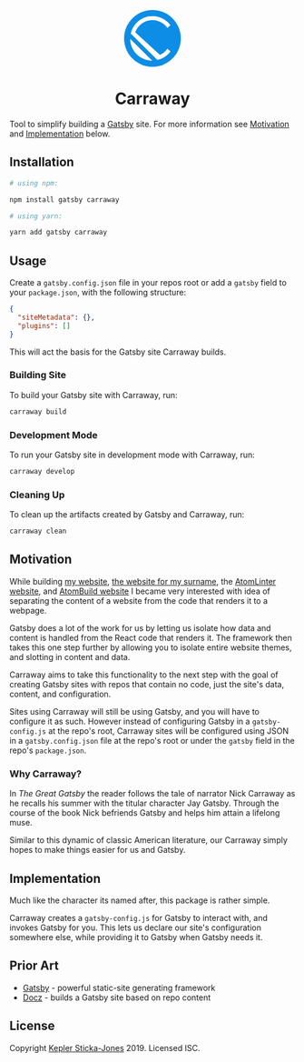 <p align="center">
  <img alt="Carraway" src="data:image/svg+xml;base64,PD94bWwgdmVyc2lvbj0iMS4wIiBlbmNvZGluZz0idXRmLTgiPz4KPCEtLSBHZW5lcmF0b3I6IEFk%0D%0Ab2JlIElsbHVzdHJhdG9yIDIzLjAuMywgU1ZHIEV4cG9ydCBQbHVnLUluIC4gU1ZHIFZlcnNpb246%0D%0AIDYuMDAgQnVpbGQgMCkgIC0tPgo8c3ZnIHZlcnNpb249IjEuMSIgaWQ9IkViZW5lXzEiIHhtbG5z%0D%0APSJodHRwOi8vd3d3LnczLm9yZy8yMDAwL3N2ZyIgeG1sbnM6eGxpbms9Imh0dHA6Ly93d3cudzMu%0D%0Ab3JnLzE5OTkveGxpbmsiIHg9IjBweCIgeT0iMHB4IgoJIHZpZXdCb3g9IjAgMCAyOCAyOCIgc3R5%0D%0AbGU9ImVuYWJsZS1iYWNrZ3JvdW5kOm5ldyAwIDAgMjggMjg7IiB4bWw6c3BhY2U9InByZXNlcnZl%0D%0AIj4KPHN0eWxlIHR5cGU9InRleHQvY3NzIj4KCS5zdDB7ZmlsbDojMEU4REU2O30KCS5zdDF7Zmls%0D%0AbDojRkZGRkZGO30KPC9zdHlsZT4KPGcgaWQ9Im1vbm9ncmFtIj4KCTxjaXJjbGUgY2xhc3M9InN0%0D%0AMCIgY3g9IjE0IiBjeT0iMTQiIHI9IjE0Ii8+Cgk8Zz4KCQk8cGF0aCBjbGFzcz0ic3QxIiBkPSJN%0D%0ANi4yLDIxLjhDNC4xLDE5LjcsMywxNi45LDMsMTQuMkwxMy45LDI1QzExLjEsMjQuOSw4LjMsMjMu%0D%0AOSw2LjIsMjEuOHoiLz4KCQk8cGF0aCBjbGFzcz0ic3QxIiBkPSJNMjIuOSwyMC40Yy0wLjcsMS4x%0D%0ALTMuMiwzLjYtNi41LDQuMkwzLjMsMTEuNkM0LjQsNi43LDguOCwzLDE0LDNjMy43LDAsNi45LDEu%0D%0AOCw4LjksNC41bC0xLjUsMS4zCgkJCUMxOS43LDYuNSwxNyw1LDE0LDVjLTMuOSwwLTcuMiwyLjUt%0D%0AOC41LDZsMTIuMiwxMS4xYzItMC45LDIuNi0xLjgsMy43LTNMMjIuOSwyMC40eiIvPgoJPC9nPgo8%0D%0AL2c+Cjwvc3ZnPgo=" width="100" />
</p>
<h1 align="center">
  Carraway
</h1>

Tool to simplify building a [Gatsby](https://www.gatsbyjs.org/) site. For more information see [Motivation](#motivation) and [Implementation](#implementation) below.

## Installation

```bash
# using npm:

npm install gatsby carraway

# using yarn:

yarn add gatsby carraway
```

## Usage

Create a `gatsby.config.json` file in your repos root or add a `gatsby` field to your `package.json`, with the following structure:

```json
{
  "siteMetadata": {},
  "plugins": []
}
```

This will act the basis for the Gatsby site Carraway builds.

### Building Site

To build your Gatsby site with Carraway, run:

```bash
carraway build
```

### Development Mode

To run your Gatsby site in development mode with Carraway, run:

```bash
carraway develop
```

### Cleaning Up

To clean up the artifacts created by Gatsby and Carraway, run:

```bash
carraway clean
```

## Motivation

While building [my website](https://github.com/keplersj/website), [the website for my surname](https://github.com/keplersj/surname-site), the [AtomLinter website](https://github.com/AtomLinter/atomlinter.github.io), and [AtomBuild website](https://github.com/AtomBuild/atombuild.github.io) I became very interested with idea of separating the content of a website from the code that renders it to a webpage.

Gatsby does a lot of the work for us by letting us isolate how data and content is handled from the React code that renders it. The framework then takes this one step further by allowing you to isolate entire website themes, and slotting in content and data.

Carraway aims to take this functionality to the next step with the goal of creating Gatsby sites with repos that contain no code, just the site's data, content, and configuration.

Sites using Carraway will still be using Gatsby, and you will have to configure it as such. However instead of configuring Gatsby in a `gatsby-config.js` at the repo's root, Carraway sites will be configured using JSON in a `gatsby.config.json` file at the repo's root or under the `gatsby` field in the repo's `package.json`.

### Why Carraway?

In _The Great Gatsby_ the reader follows the tale of narrator Nick Carraway as he recalls his summer with the titular character Jay Gatsby. Through the course of the book Nick befriends Gatsby and helps him attain a lifelong muse.

Similar to this dynamic of classic American literature, our Carraway simply hopes to make things easier for us and Gatsby.

## Implementation

Much like the character its named after, this package is rather simple.

Carraway creates a `gatsby-config.js` for Gatsby to interact with, and invokes Gatsby for you. This lets us declare our site's configuration somewhere else, while providing it to Gatsby when Gatsby needs it.

## Prior Art

- [Gatsby](https://www.gatsbyjs.org/) - powerful static-site generating framework
- [Docz](https://www.docz.site/) - builds a Gatsby site based on repo content

## License

Copyright [Kepler Sticka-Jones](https://keplersj.com) 2019. Licensed ISC.
